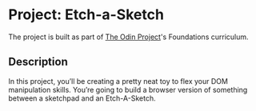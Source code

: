 # Project: Etch-a-Sketch

The project is built as part of [The Odin Project](https://www.theodinproject.com/)'s Foundations curriculum.

## Description

In this project, you’ll be creating a pretty neat toy to flex your DOM manipulation skills.
You’re going to build a browser version of something between a sketchpad and an Etch-A-Sketch.
